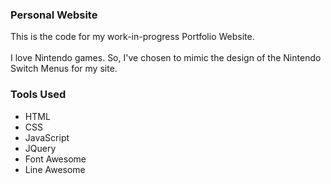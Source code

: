 <h3> Personal Website </h3>
This is the code for my work-in-progress Portfolio Website.
<br><br>
I love Nintendo games. So, I've chosen to mimic the design of the Nintendo Switch Menus for my site. 

<h3>Tools Used</h3>
<ul>
  <li>HTML</li>
  <li>CSS</li>
  <li>JavaScript</li>
  <li>JQuery</li>
  <li>Font Awesome</li>
  <li>Line Awesome</li>
</ul>
